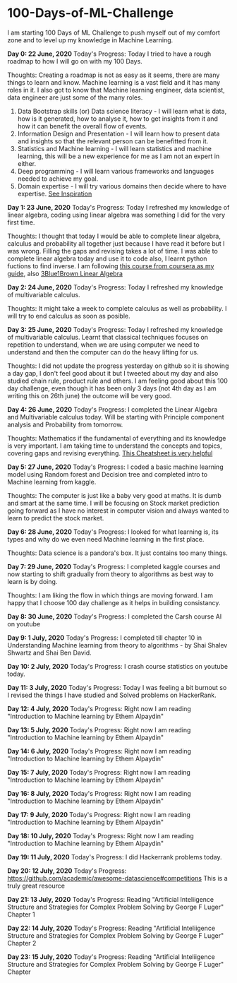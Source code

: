 # 100-Days-of-ML-Challenge
I am starting 100 Days of ML Challenge to push myself out of my comfort zone and to level up my knowledge in Machine Learning.

**Day 0: 22 June, 2020**
Today's Progress: Today I tried to have a rough roadmap to how I will go on with my 100 Days. 

Thoughts: Creating a roadmap is not as easy as it seems, there are many things to learn and know. Machine learning is a vast field and it has many roles in it. I also got to know that Machine learning engineer, data scientist, data engineer are just some of the many roles. 
1. Data Bootstrap skills (or) Data science literacy - I will learn what is data, how is it generated, how to analyse it, how to get insights from it and how it can benefit the overall flow of events.
2. Information Design and Presentation - I will learn how to present data and insights so that the relevant person can be benefitted from it.
3. Statistics and Machine learning - I will learn statistics and machine learning, this will be a new experience for me as I am not an expert in either. 
4. Deep programming -  I will learn various frameworks and languages needed to achieve my goal.
5. Domain expertise - I will try various domains then decide where to have expertise. 
[See Inspiration](https://towardsdatascience.com/whats-the-secret-sauce-to-transforming-into-a-unicorn-in-data-science-94082b01c39d)
 
**Day 1: 23 June, 2020**
Today's Progress: Today I refreshed my knowledge of linear algebra, coding using linear algebra was something I did for the very first time. 

Thoughts: I thought that today I would be able to complete linear algebra, calculus and probability all together just because I have read it before but I was wrong. Filling the gaps and revising takes a lot of time. I was able to complete linear algebra today and use it to code also, I learnt python fuctions to find inverse. I am following [this course from coursera as my guide](https://www.coursera.org/learn/linear-algebra-machine-learning/home/welcome), also [3Blue1Brown Linear Algebra](https://www.youtube.com/watch?v=fNk_zzaMoSs&list=PLZHQObOWTQDPD3MizzM2xVFitgF8hE_ab)

**Day 2: 24 June, 2020**
Today's Progress: Today I refreshed my knowledge of multivariable calculus. 

Thoughts: It might take a week to complete calculus as well as probability. I will try to end calculus as soon as posible. 

**Day 3: 25 June, 2020**
Today's Progress: Today I refreshed my knowledge of multivariable calculus. Learnt that classical techniques focuses on repetition to understand, when we are using computer we need to understand and then the computer can do the heavy lifting for us. 

Thoughts: I did not update the progress yesterday on github so it is showing a day gap, I don't feel good about it but I tweeted about my day and also studied chain rule, product rule and others. I am feeling good about this 100 day challenge, even though it has been only 3 days (not 4th day as I am writing this on 26th june) the outcome will be very good. 

**Day 4: 26 June, 2020**
Today's Progress:  I completed the Linear Algebra and Multivariable calculus today. Will be starting with Principle component analysis and Probability from tomorrow. 

Thoughts: Mathematics if the fundamental of everything and its knowledge is very important. I am taking time to understand the concepts and topics, covering gaps and revising everything. [This Cheatsheet is very helpful](https://ml-cheatsheet.readthedocs.io/en/latest/calculus.html#derivatives)

**Day 5: 27 June, 2020**
Today's Progress:  I coded a basic machine learning model using Random forest and Decision tree and completed intro to Machine learning from kaggle. 

Thoughts: The computer is just like a baby very good at maths. It is dumb and smart at the same time. I will be focusing on Stock market prediction going forward as I have no interest in computer vision and always wanted to learn to predict the stock market. 

**Day 6: 28 June, 2020**
Today's Progress:  I looked for what learning is, its types and why do we even need Machine learning in the first place.  

Thoughts: Data science is a pandora's box. It just contains too many things.

**Day 7: 29 June, 2020**
Today's Progress:  I completed kaggle courses and now starting to shift gradually from theory to algorithms as best way to learn is by doing.   

Thoughts: I am liking the flow in which things are moving forward. I am happy that I choose 100 day challenge as it helps in building consistancy. 

**Day 8: 30 June, 2020**
Today's Progress:  I completed the Carsh course AI on youtube

**Day 9: 1 July, 2020**
Today's Progress:  I completed till chapter 10 in Understanding Machine learning from theory to algorithms - by Shai Shalev Shwartz and Shai Ben David.

**Day 10: 2 July, 2020**
Today's Progress:  I crash course statistics on youtube today.

**Day 11: 3 July, 2020**
Today's Progress:  Today I was feeling a bit burnout so I revised the things I have studied and Solved problems on HackerRank. 

**Day 12: 4 July, 2020**
Today's Progress:  Right now I am reading "Introduction to Machine learning by Ethem Alpaydin"

**Day 13: 5 July, 2020**
Today's Progress:  Right now I am reading "Introduction to Machine learning by Ethem Alpaydin"

**Day 14: 6 July, 2020**
Today's Progress:  Right now I am reading "Introduction to Machine learning by Ethem Alpaydin"

**Day 15: 7 July, 2020**
Today's Progress:  Right now I am reading "Introduction to Machine learning by Ethem Alpaydin"

**Day 16: 8 July, 2020**
Today's Progress:  Right now I am reading "Introduction to Machine learning by Ethem Alpaydin"

**Day 17: 9 July, 2020**
Today's Progress:  Right now I am reading "Introduction to Machine learning by Ethem Alpaydin"

**Day 18: 10 July, 2020**
Today's Progress:  Right now I am reading "Introduction to Machine learning by Ethem Alpaydin"

**Day 19: 11 July, 2020**
Today's Progress:  I did Hackerrank problems today.

**Day 20: 12 July, 2020**
Today's Progress: https://github.com/academic/awesome-datascience#competitions This is a truly great resource

**Day 21: 13 July, 2020**
Today's Progress:  Reading "Artificial Inteliigence Structure and Strategies for Complex Problem Solving by George F Luger" Chapter 1

**Day 22: 14 July, 2020**
Today's Progress:  Reading "Artificial Inteliigence Structure and Strategies for Complex Problem Solving by George F Luger" Chapter 2

**Day 23: 15 July, 2020**
Today's Progress:  Reading "Artificial Inteliigence Structure and Strategies for Complex Problem Solving by George F Luger" Chapter 


